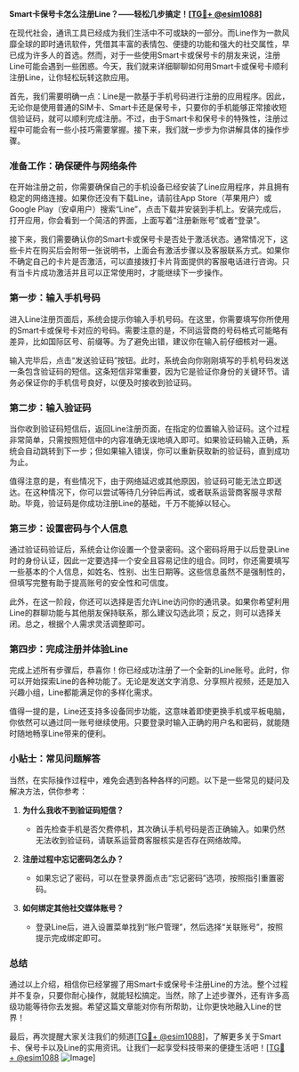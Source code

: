 **Smart卡保号卡怎么注册Line？——轻松几步搞定！[[TG💪+ @esim1088](https://t.me/s/esim1088)]**

在现代社会，通讯工具已经成为我们生活中不可或缺的一部分。而Line作为一款风靡全球的即时通讯软件，凭借其丰富的表情包、便捷的功能和强大的社交属性，早已成为许多人的首选。然而，对于一些使用Smart卡或保号卡的朋友来说，注册Line可能会遇到一些困惑。今天，我们就来详细聊聊如何用Smart卡或保号卡顺利注册Line，让你轻松玩转这款应用。

首先，我们需要明确一点：Line是一款基于手机号码进行注册的应用程序。因此，无论你是使用普通的SIM卡、Smart卡还是保号卡，只要你的手机能够正常接收短信验证码，就可以顺利完成注册。不过，由于Smart卡和保号卡的特殊性，注册过程中可能会有一些小技巧需要掌握。接下来，我们就一步步为你讲解具体的操作步骤。

### 准备工作：确保硬件与网络条件

在开始注册之前，你需要确保自己的手机设备已经安装了Line应用程序，并且拥有稳定的网络连接。如果你还没有下载Line，请前往App Store（苹果用户）或Google Play（安卓用户）搜索“Line”，点击下载并安装到手机上。安装完成后，打开应用，你会看到一个简洁的界面，上面写着“注册新账号”或者“登录”。

接下来，我们需要确认你的Smart卡或保号卡是否处于激活状态。通常情况下，这些卡片在购买后会附带一张说明书，上面会有激活步骤以及客服联系方式。如果你不确定自己的卡片是否激活，可以直接拨打卡片背面提供的客服电话进行咨询。只有当卡片成功激活并且可以正常使用时，才能继续下一步操作。

### 第一步：输入手机号码

进入Line注册页面后，系统会提示你输入手机号码。在这里，你需要填写你所使用的Smart卡或保号卡对应的号码。需要注意的是，不同运营商的号码格式可能略有差异，比如国际区号、前缀等。为了避免出错，建议你在输入前仔细核对一遍。

输入完毕后，点击“发送验证码”按钮。此时，系统会向你刚刚填写的手机号码发送一条包含验证码的短信。这条短信非常重要，因为它是验证你身份的关键环节。请务必保证你的手机信号良好，以便及时接收到验证码。

### 第二步：输入验证码

当你收到验证码短信后，返回Line注册页面，在指定的位置输入验证码。这个过程非常简单，只需按照短信中的内容准确无误地填入即可。如果验证码输入正确，系统会自动跳转到下一步；但如果输入错误，你可以重新获取新的验证码，直到成功为止。

值得注意的是，有些情况下，由于网络延迟或其他原因，验证码可能无法立即送达。在这种情况下，你可以尝试等待几分钟后再试，或者联系运营商客服寻求帮助。毕竟，验证码是你成功注册Line的基础，千万不能掉以轻心。

### 第三步：设置密码与个人信息

通过验证码验证后，系统会让你设置一个登录密码。这个密码将用于以后登录Line时的身份认证，因此一定要选择一个安全且容易记住的组合。同时，你还需要填写一些基本的个人信息，如姓名、性别、出生日期等。这些信息虽然不是强制性的，但填写完整有助于提高账号的安全性和可信度。

此外，在这一阶段，你还可以选择是否允许Line访问你的通讯录。如果你希望利用Line的群聊功能与其他朋友保持联系，那么建议勾选此项；反之，则可以选择关闭。总之，根据个人需求灵活调整即可。

### 第四步：完成注册并体验Line

完成上述所有步骤后，恭喜你！你已经成功注册了一个全新的Line账号。此时，你可以开始探索Line的各种功能了。无论是发送文字消息、分享照片视频，还是加入兴趣小组，Line都能满足你的多样化需求。

值得一提的是，Line还支持多设备同步功能，这意味着即使更换手机或平板电脑，你依然可以通过同一账号继续使用。只要登录时输入正确的用户名和密码，就能随时随地畅享Line带来的便利。

### 小贴士：常见问题解答

当然，在实际操作过程中，难免会遇到各种各样的问题。以下是一些常见的疑问及解决方法，供你参考：

1. **为什么我收不到验证码短信？**
   - 首先检查手机是否欠费停机，其次确认手机号码是否正确输入。如果仍然无法收到验证码，请联系运营商客服核实是否存在网络故障。

2. **注册过程中忘记密码怎么办？**
   - 如果忘记了密码，可以在登录界面点击“忘记密码”选项，按照指引重置密码。

3. **如何绑定其他社交媒体账号？**
   - 登录Line后，进入设置菜单找到“账户管理”，然后选择“关联账号”，按照提示完成绑定即可。

### 总结

通过以上介绍，相信你已经掌握了用Smart卡或保号卡注册Line的方法。整个过程并不复杂，只要你耐心操作，就能轻松搞定。当然，除了上述步骤外，还有许多高级功能等待你去发掘。希望这篇文章能对你有所帮助，让你更快地融入Line的世界！

最后，再次提醒大家关注我们的频道[[TG💪+ @esim1088](https://t.me/s/esim1088)]，了解更多关于Smart卡、保号卡以及Line的实用资讯。让我们一起享受科技带来的便捷生活吧！[[TG💪+ @esim1088](https://t.me/s/esim1088) ![Image](https://i.postimg.cc/4NQfJmqS/Snipaste-2025-05-13-00-14-12.png)]
